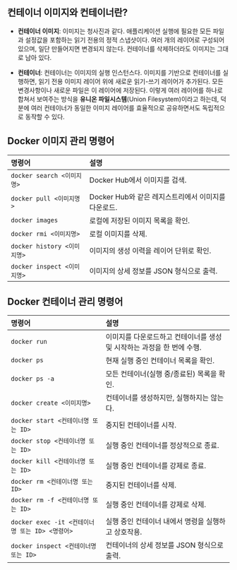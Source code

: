 ## 컨테이너 이미지와 컨테이너란?

- **컨테이너 이미지**: 이미지는 청사진과 같다. 애플리케이션 실행에 필요한 모든 파일과 설정값을 포함하는 읽기 전용의 정적 스냅샷이다. 여러 개의 레이어로 구성되어 있으며, 일단 만들어지면 변경되지 않는다. 컨테이너를 삭제하더라도 이미지는 그대로 남아 있다.

- **컨테이너**: 컨테이너는 이미지의 실행 인스턴스다. 이미지를 기반으로 컨테이너를 실행하면, 읽기 전용 이미지 레이어 위에 새로운 읽기-쓰기 레이어가 추가된다. 모든 변경사항이나 새로운 파일은 이 레이어에 저장된다. 이렇게 여러 레이어를 하나로 합쳐서 보여주는 방식을 **유니온 파일시스템**(Union Filesystem)이라고 하는데, 덕분에 여러 컨테이너가 동일한 이미지 레이어를 효율적으로 공유하면서도 독립적으로 동작할 수 있다.


## Docker 이미지 관리 명령어

| 명령어 | 설명 |
| :--- | :--- |
| `docker search <이미지명>` | Docker Hub에서 이미지를 검색. |
| `docker pull <이미지명>` | Docker Hub와 같은 레지스트리에서 이미지를 다운로드. |
| `docker images` | 로컬에 저장된 이미지 목록을 확인. |
| `docker rmi <이미지명>` | 로컬 이미지를 삭제. |
| `docker history <이미지명>` | 이미지의 생성 이력을 레이어 단위로 확인. |
| `docker inspect <이미지명>` | 이미지의 상세 정보를 JSON 형식으로 출력. |


## Docker 컨테이너 관리 명령어

| 명령어 | 설명 |
| :--- | :--- |
| `docker run` | 이미지를 다운로드하고 컨테이너를 생성 및 시작하는 과정을 한 번에 수행. |
| `docker ps` | 현재 실행 중인 컨테이너 목록을 확인. |
| `docker ps -a` | 모든 컨테이너(실행 중/종료된) 목록을 확인. |
| `docker create <이미지명>` | 컨테이너를 생성하지만, 실행하지는 않는다. |
| `docker start <컨테이너명 또는 ID>` | 중지된 컨테이너를 시작. |
| `docker stop <컨테이너명 또는 ID>` | 실행 중인 컨테이너를 정상적으로 종료. |
| `docker kill <컨테이너명 또는 ID>` | 실행 중인 컨테이너를 강제로 종료. |
| `docker rm <컨테이너명 또는 ID>` | 중지된 컨테이너를 삭제. |
| `docker rm -f <컨테이너명 또는 ID>` | 실행 중인 컨테이너를 강제로 삭제. |
| `docker exec -it <컨테이너명 또는 ID> <명령어>` | 실행 중인 컨테이너 내에서 명령을 실행하고 상호작용. |
| `docker inspect <컨테이너명 또는 ID>` | 컨테이너의 상세 정보를 JSON 형식으로 출력. |
